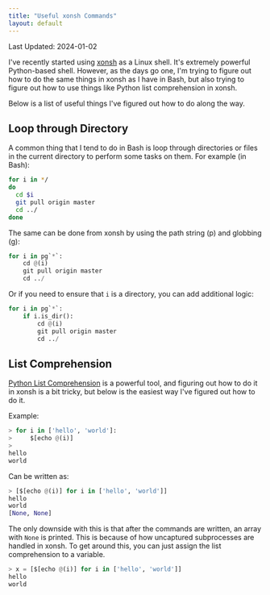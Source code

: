 ```yaml
---
title: "Useful xonsh Commands"
layout: default
---
```


Last Updated: 2024-01-02

I've recently started using [xonsh](https://xon.sh/) as a Linux shell.  It's
extremely powerful Python-based shell.  However, as the days go one, I'm trying
to figure out how to do the same things in xonsh as I have in Bash, but also
trying to figure out how to use things like Python list comprehension in xonsh.

Below is a list of useful things I've figured out how to do along the way.

## Loop through Directory

A common thing that I tend to do in Bash is loop through directories or files in
the current directory to perform some tasks on them.  For example (in Bash):
```bash
for i in */
do
  cd $i
  git pull origin master
  cd ../
done
```

The same can be done from xonsh by using the path string (p) and globbing (g):
```python
for i in pg`*`:
    cd @(i)
    git pull origin master
    cd ../
```

Or if you need to ensure that `i` is a directory, you can add additional logic:
```python
for i in pg`*`:
    if i.is_dir():
        cd @(i)
        git pull origin master
        cd ../
```

## List Comprehension

[Python List Comprehension](https://www.w3schools.com/python/python_lists_comprehension.asp)
is a powerful tool, and figuring out how to do it in xonsh is a bit tricky, but
below is the easiest way I've figured out how to do it.

Example:
```python
> for i in ['hello', 'world']:
>     $[echo @(i)]
>
hello
world
```

Can be written as:
```python
> [$[echo @(i)] for i in ['hello', 'world']]
hello
world
[None, None]
```

The only downside with this is that after the commands are written, an array
with `None` is printed. This is because of how uncaptured subprocesses are
handled in xonsh.  To get around this, you can just assign the list
comprehension to a variable.
```python
> x = [$[echo @(i)] for i in ['hello', 'world']]
hello
world
```

